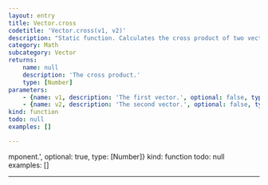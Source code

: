 ```yaml
---
layout: entry
title: Vector.cross
codetitle: 'Vector.cross(v1, v2)'
description: "Static function. Calculates the cross product of two vectors.\nIs meant to be called \"static\" i.e. Vector.cross(v1, v2);"
category: Math
subcategory: Vector
returns:
    name: null
    description: 'The cross product.'
    type: [Number]
parameters:
    - {name: v1, description: 'The first vector.', optional: false, type: [Vector]}
    - {name: v2, description: 'The second vector.', optional: false, type: [Vector]}
kind: function
todo: null
examples: []

---
```

mponent.', optional: true, type: [Number]}
kind: function
todo: null
examples: []

---

